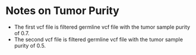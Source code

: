 # Notes on Tumor Purity

* The first vcf file is filtered germline vcf file with the tumor sample purity of 0.7.
* The second vcf file is filtered germline vcf file with the tumor sample purity of 0.5.
